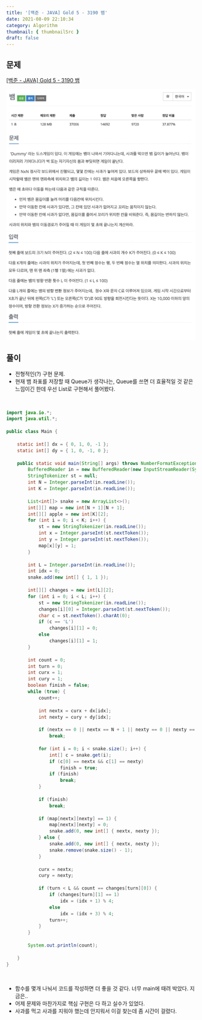 ```yaml
---
title: '[백준 - JAVA] Gold 5 - 3190 뱀'
date: 2021-08-09 22:10:34
category: Algorithm
thumbnail: { thumbnailSrc }
draft: false
---
```


## 문제

[[백준 - JAVA] Gold 5 - 3190 뱀](https://www.acmicpc.net/problem/3190)

![](./images/boj_3190_1.png)
![](./images/boj_3190_2.png)

## 풀이

- 전형적인(?) 구현 문제.
- 현재 뱀 좌표를 저장할 때 Queue가 생각나는, Queue를 쓰면 더 효율적일 것 같은 느낌이긴 한데 우선 List로 구현해서 풀어봤다.

<br/>

```java
import java.io.*;
import java.util.*;

public class Main {

	static int[] dx = { 0, 1, 0, -1 };
	static int[] dy = { 1, 0, -1, 0 };

	public static void main(String[] args) throws NumberFormatException, IOException {
		BufferedReader in = new BufferedReader(new InputStreamReader(System.in));
		StringTokenizer st = null;
		int N = Integer.parseInt(in.readLine());
		int K = Integer.parseInt(in.readLine());

		List<int[]> snake = new ArrayList<>();
		int[][] map = new int[N + 1][N + 1];
		int[][] apple = new int[K][2];
		for (int i = 0; i < K; i++) {
			st = new StringTokenizer(in.readLine());
			int x = Integer.parseInt(st.nextToken());
			int y = Integer.parseInt(st.nextToken());
			map[x][y] = 1;
		}

		int L = Integer.parseInt(in.readLine());
		int idx = 0;
		snake.add(new int[] { 1, 1 });

		int[][] changes = new int[L][2];
		for (int i = 0; i < L; i++) {
			st = new StringTokenizer(in.readLine());
			changes[i][0] = Integer.parseInt(st.nextToken());
			char c = st.nextToken().charAt(0);
			if (c == 'L')
				changes[i][1] = 0;
			else
				changes[i][1] = 1;
		}

		int count = 0;
		int turn = 0;
		int curx = 1;
		int cury = 1;
		boolean finish = false;
		while (true) {
			count++;

			int nextx = curx + dx[idx];
			int nexty = cury + dy[idx];

			if (nextx == 0 || nextx == N + 1 || nexty == 0 || nexty == N + 1)
				break;

			for (int i = 0; i < snake.size(); i++) {
				int[] c = snake.get(i);
				if (c[0] == nextx && c[1] == nexty)
					finish = true;
				if (finish)
					break;
			}

			if (finish)
				break;

			if (map[nextx][nexty] == 1) {
				map[nextx][nexty] = 0;
				snake.add(0, new int[] { nextx, nexty });
			} else {
				snake.add(0, new int[] { nextx, nexty });
				snake.remove(snake.size() - 1);
			}

			curx = nextx;
			cury = nexty;

			if (turn < L && count == changes[turn][0]) {
				if (changes[turn][1] == 1)
					idx = (idx + 1) % 4;
				else
					idx = (idx + 3) % 4;
				turn++;
			}
		}

		System.out.println(count);

	}
}


```

<br/>

- 함수를 몇개 나눠서 코드를 작성하면 더 좋을 것 같다. 너무 main에 때려 박았다. 지금은..
- 어제 문제와 마찬가지로 핵심 구현은 다 하고 실수가 있었다.
- 사과를 먹고 사과를 지워야 했는데 안지워서 이걸 찾는데 좀 시간이 걸렸다.
